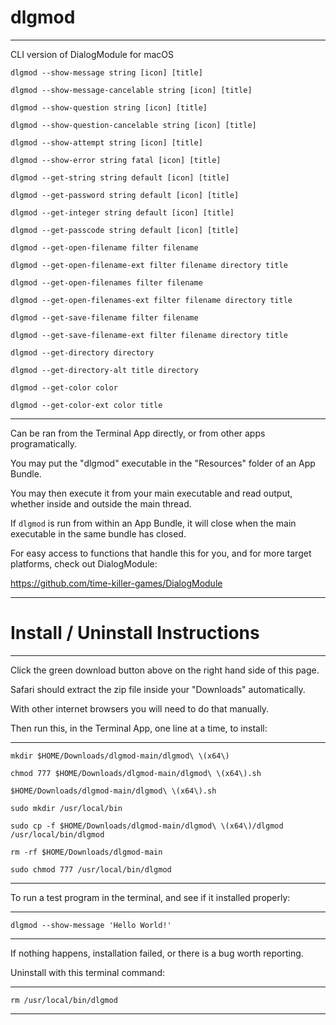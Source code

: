 # dlgmod

--------------------------------------------------------------------------------------

CLI version of DialogModule for macOS

`dlgmod --show-message string [icon] [title]`

`dlgmod --show-message-cancelable string [icon] [title]`

`dlgmod --show-question string [icon] [title]`

`dlgmod --show-question-cancelable string [icon] [title]`

`dlgmod --show-attempt string [icon] [title]`

`dlgmod --show-error string fatal [icon] [title]`

`dlgmod --get-string string default [icon] [title]`

`dlgmod --get-password string default [icon] [title]`

`dlgmod --get-integer string default [icon] [title]`

`dlgmod --get-passcode string default [icon] [title]`

`dlgmod --get-open-filename filter filename`

`dlgmod --get-open-filename-ext filter filename directory title`

`dlgmod --get-open-filenames filter filename`

`dlgmod --get-open-filenames-ext filter filename directory title`

`dlgmod --get-save-filename filter filename`

`dlgmod --get-save-filename-ext filter filename directory title`

`dlgmod --get-directory directory`

`dlgmod --get-directory-alt title directory`

`dlgmod --get-color color`

`dlgmod --get-color-ext color title`

--------------------------------------------------------------------------------------

Can be ran from the Terminal App directly, or from other apps programatically.

You may put the "dlgmod" executable in the "Resources" folder of an App Bundle.

You may then execute it from your main executable and read output, whether inside and outside the main thread.

If `dlgmod` is run from within an App Bundle, it will close when the main executable in the same bundle has closed.

For easy access to functions that handle this for you, and for more target platforms, check out DialogModule:

https://github.com/time-killer-games/DialogModule

--------------------------------------------------------------------------------------

# Install / Uninstall Instructions

--------------------------------------------------------------------------------------

Click the green download button above on the right hand side of this page. 

Safari should extract the zip file inside your "Downloads" automatically. 

With other internet browsers you will need to do that manually.

Then run this, in the Terminal App, one line at a time, to install:

--------------------------------------------------------------------------------------

`mkdir $HOME/Downloads/dlgmod-main/dlgmod\ \(x64\)`

`chmod 777 $HOME/Downloads/dlgmod-main/dlgmod\ \(x64\).sh`

`$HOME/Downloads/dlgmod-main/dlgmod\ \(x64\).sh`

`sudo mkdir /usr/local/bin`

`sudo cp -f $HOME/Downloads/dlgmod-main/dlgmod\ \(x64\)/dlgmod /usr/local/bin/dlgmod`

`rm -rf $HOME/Downloads/dlgmod-main`

`sudo chmod 777 /usr/local/bin/dlgmod`

--------------------------------------------------------------------------------------

To run a test program in the terminal, and see if it installed properly:

--------------------------------------------------------------------------------------

`dlgmod --show-message 'Hello World!'`

--------------------------------------------------------------------------------------

If nothing happens, installation failed, or there is a bug worth reporting.

Uninstall with this terminal command:

--------------------------------------------------------------------------------------

`rm /usr/local/bin/dlgmod`

--------------------------------------------------------------------------------------

